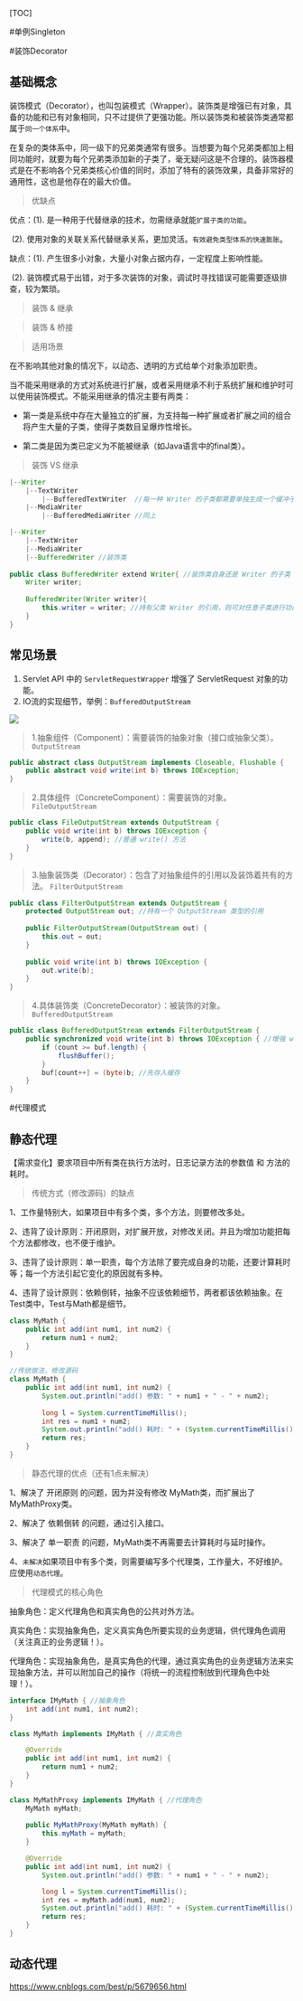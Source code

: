 [TOC]



#单例Singleton





#装饰Decorator

## 基础概念

装饰模式（Decorator），也叫包装模式（Wrapper）。装饰类是增强已有对象，具备的功能和已有对象相同，只不过提供了更强功能。所以装饰类和被装饰类通常都属于`同一个体系`中。

在复杂的类体系中，同一级下的兄弟类通常有很多。当想要为每个兄弟类都加上相同功能时，就要为每个兄弟类添加新的子类了，毫无疑问这是不合理的。装饰器模式是在不影响各个兄弟类核心价值的同时，添加了特有的装饰效果，具备非常好的通用性，这也是他存在的最大价值。

> 优缺点

优点：(1). 是一种用于代替继承的技术，勿需继承就能`扩展子类的功能`。

​            (2). 使用对象的关联关系代替继承关系，更加灵活。`有效避免类型体系的快速膨胀`。

缺点：(1). 产生很多小对象，大量小对象占据内存，一定程度上影响性能。

​            (2). 装饰模式易于出错，对于多次装饰的对象，调试时寻找错误可能需要逐级排查，较为繁琐。

> 装饰 & 继承



> 装饰 & 桥接



> 适用场景

在不影响其他对象的情况下，以动态、透明的方式给单个对象添加职责。

当不能采用继承的方式对系统进行扩展，或者采用继承不利于系统扩展和维护时可以使用装饰模式。不能采用继承的情况主要有两类：

- 第一类是系统中存在大量独立的扩展，为支持每一种扩展或者扩展之间的组合将产生大量的子类，使得子类数目呈爆炸性增长。



- 第二类是因为类已定义为不能被继承（如Java语言中的final类）。


> 装饰 VS 继承

```java
|--Writer
    |--TextWriter
        |--BufferedTextWriter  //每一种 Writer 的子类都需要单独生成一个缓冲子类
    |--MediaWriter
        |--BufferedMediaWriter //同上
```

```java
|--Writer
    |--TextWriter
    |--MediaWriter    
    |--BufferedWriter //装饰类
    
public class BufferedWriter extend Writer{ //装饰类自身还是 Writer 的子类
    Writer writer;
    
    BufferedWriter(Writer writer){
        this.writer = writer; //持有父类 Writer 的引用，则可对任意子类进行功能增强
    }
}
```

## 常见场景

1. Servlet API 中的 `ServletRequestWrapper` 增强了 ServletRequest 对象的功能。
2. IO流的实现细节，举例：`BufferedOutputStream`

![](assets/Decorator.png)

> 1.抽象组件（Component）：需要装饰的抽象对象（接口或抽象父类）。`OutputStream`

```java
public abstract class OutputStream implements Closeable, Flushable {
    public abstract void write(int b) throws IOException;
}
```

> 2.具体组件（ConcreteComponent）：需要装饰的对象。 `FileOutputStream`

```java
public class FileOutputStream extends OutputStream {
    public void write(int b) throws IOException {
        write(b, append); //普通 write() 方法
    }
}
```

> 3.抽象装饰类（Decorator）：包含了对抽象组件的引用以及装饰着共有的方法。 `FilterOutputStream`

```java
public class FilterOutputStream extends OutputStream {
    protected OutputStream out; //持有一个 OutputStream 类型的引用
    
    public FilterOutputStream(OutputStream out) {
        this.out = out;
    }
    
    public void write(int b) throws IOException {
        out.write(b);
    }
}
```

> 4.具体装饰类（ConcreteDecorator）：被装饰的对象。 `BufferedOutputStream`

```java
public class BufferedOutputStream extends FilterOutputStream {
    public synchronized void write(int b) throws IOException { //增强 write() 方法
        if (count >= buf.length) {
            flushBuffer();
        }
        buf[count++] = (byte)b; //先存入缓存
    }
}
```



#代理模式

##  静态代理

【需求变化】要求项目中所有类在执行方法时，日志记录方法的参数值 和 方法的耗时。

> 传统方式（修改源码）的缺点

1、工作量特别大，如果项目中有多个类，多个方法，则要修改多处。

2、违背了设计原则：开闭原则，对扩展开放，对修改关闭。并且为增加功能把每个方法都修改，也不便于维护。

3、违背了设计原则：单一职责，每个方法除了要完成自身的功能，还要计算耗时等；每一个方法引起它变化的原因就有多种。

4、违背了设计原则：依赖倒转，抽象不应该依赖细节，两者都该依赖抽象。在Test类中，Test与Math都是细节。

```java
class MyMath {
    public int add(int num1, int num2) {
        return num1 + num2;
    }
}
```

```java
//传统做法，修改源码
class MyMath {
    public int add(int num1, int num2) {
        System.out.println("add() 参数: " + num1 + " - " + num2);
        
        long l = System.currentTimeMillis();
        int res = num1 + num2;
        System.out.println("add() 耗时: " + (System.currentTimeMillis() - l));
        return res;
    }
}
```

> 静态代理的优点（还有1点未解决）

1、解决了 开闭原则 的问题，因为并没有修改 MyMath类，而扩展出了 MyMathProxy类。

2、解决了 依赖倒转 的问题，通过引入接口。

3、解决了 单一职责 的问题，MyMath类不再需要去计算耗时与延时操作。

4、`未解决`如果项目中有多个类，则需要编写多个代理类，工作量大，不好维护。应使用`动态代理`。

> 代理模式的核心角色

抽象角色：定义代理角色和真实角色的公共对外方法。

真实角色：实现抽象角色，定义真实角色所要实现的业务逻辑，供代理角色调用（关注真正的业务逻辑！）。

代理角色：实现抽象角色，是真实角色的代理，通过真实角色的业务逻辑方法来实现抽象方法，并可以附加自己的操作（将统一的流程控制放到代理角色中处理！）。


```java
interface IMyMath { //抽象角色
    int add(int num1, int num2);
}
```

```java
class MyMath implements IMyMath { //真实角色

    @Override
    public int add(int num1, int num2) {
        return num1 + num2;
    }
}
```

```java
class MyMathProxy implements IMyMath { //代理角色
    MyMath myMath;
    
    public MyMathProxy(MyMath myMath) {
        this.myMath = myMath;
    }

    @Override
    public int add(int num1, int num2) {
        System.out.println("add() 参数: " + num1 + " - " + num2);

        long l = System.currentTimeMillis();
        int res = myMath.add(num1, num2);
        System.out.println("add() 耗时: " + (System.currentTimeMillis() - l));
        return res;
    }
}
```

## 动态代理

<https://www.cnblogs.com/best/p/5679656.html>










